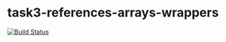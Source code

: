 # task3-references-arrays-wrappers

[![Build Status](https://travis-ci.com/itmo-java-basics-2020/task3-references-arrays-wrappers-CoalmanHost.svg?branch=master)](https://travis-ci.com/itmo-java-basics-2020/task3-references-arrays-wrappers-CoalmanHost)
